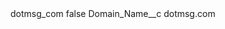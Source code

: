 <?xml version="1.0" encoding="UTF-8"?>
<CustomMetadata xmlns="http://soap.sforce.com/2006/04/metadata" xmlns:xsi="http://www.w3.org/2001/XMLSchema-instance" xmlns:xsd="http://www.w3.org/2001/XMLSchema">
    <label>dotmsg_com</label>
    <protected>false</protected>
    <values>
        <field>Domain_Name__c</field>
        <value xsi:type="xsd:string">dotmsg.com</value>
    </values>
</CustomMetadata>

